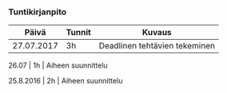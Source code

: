### Tuntikirjanpito
Päivä | Tunnit | Kuvaus
--------------- | ----- | ------
27.07.2017 | 3h | Deadlinen tehtävien tekeminen

26.07 | 1h | Aiheen suunnittelu

25.8.2016 | 2h | Aiheen suunnittelu
